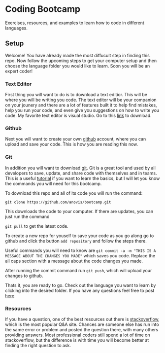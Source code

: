 # Coding Bootcamp

Exercises, resources, and examples to learn how to code in different languages.

## Setup

Welcome! You have already made the most diffucult step in finding this repo. Now follow the upcoming steps to get your computer setup and then choose the language folder you would like to learn. Soon you will be an expert coder!

### Text Editor

First thing you will want to do is to download a text editior. This will be where you will be writing you code. The text editor will be your companion on your jounery and there are a lot of features built it to help find mistakes, help you run your code, and even give you suggestions on how to write you code. My favorite text editor is visual studio. Go to this [link](https://code.visualstudio.com/) to download.

### Github

Next you will want to create your own [github](https://github.com/join?ref_cta=Sign+up&ref_loc=header+logged+out&ref_page=%2F&source=header-home) account, where you can upload and save your code. This is how you are reading this now.

### Git

In addition you will want to download [git](https://git-scm.com/downloads). Git is a great tool and used by all developers to save, update, and share code with themselves and in teams.
This is a useful [tutorial](https://www.freecodecamp.org/news/learn-the-basics-of-git-in-under-10-minutes-da548267cc91/) if you want to learn the basics, but I will let you know the commands you will need for this bootcamp.

To download this repo and all of its code you will run the command:

`git clone https://github.com/anovis/bootcamp.git`

This downloads the code to your computer. If there are updates, you can just run the command

`git pull` to get the latest code.

To create a new repo for youself to save your code as you go along go to github and click the button `add repository` and follow the steps there.

Useful commands you will need to know are `git commit -a -m "THIS IS A MESSAGE ABOUT THE CHANGES YOU MADE"` which saves you code. Replace the all caps section with a message about the code changes you made.

After running the commit command run `git push`, which will upload your changes to github.

Thats it, you are ready to go. Check out the language you want to learn by clicking into the desired folder. If you have any questions feel free to post [here](`https://github.com/anovis/bootcamp/issues`)

### Resources

If you have a question, one of the best resources out there is [stackoverflow](https://stackoverflow.com/), which is the most popular Q&A site. Chances are someone else has run into the same error or problem and posted the question there, with many others providing answers. Most professional coders still spend a lot of time on stackoverflow, but the difference is with time you will become better at finding the right question to ask.
